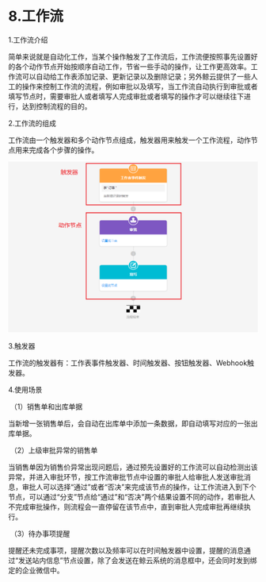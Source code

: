 # 8.工作流

1.工作流介绍

​	简单来说就是自动化工作，当某个操作触发了工作流后，工作流便按照事先设置好的各个动作节点开始按顺序自动工作，节省一些手动的操作，让工作更高效率。工作流可以自动给工作表添加记录、更新记录以及删除记录；另外鲸云提供了一些人工的操作来控制工作流的流程，例如审批以及填写，当工作流自动执行到审批或者填写节点时，需要审批人或者填写人完成审批或者填写的操作才可以继续往下进行，达到控制流程的目的。

2.工作流的组成

​	工作流由一个触发器和多个动作节点组成，触发器用来触发一个工作流程，动作节点用来完成各个步骤的操作。

![workflow](./image/workflow/workflow.png)

3.触发器

​	工作流的触发器有：工作表事件触发器、时间触发器、按钮触发器、Webhook触发器。

4.使用场景

​	（1）销售单和出库单据

​		当新增一张销售单后，会自动在出库单中添加一条数据，即自动填写对应的一张出库单据。

​	（2）上级审批异常的销售单

​		当销售单因为销售价异常出现问题后，通过预先设置好的工作流可以自动检测出该异常，并进入审批环节，按工作流审批节点中设置的审批人给审批人发送审批消息，审批人可以选择“通过”或者“否决”来完成该节点的操作，让工作流进入到下个节点，可以通过“分支”节点给“通过”和“否决”两个结果设置不同的动作，若审批人不完成审批操作，则流程会一直停留在该节点中，直到审批人完成审批再继续执行。

​	（3）待办事项提醒

​		提醒还未完成事项，提醒次数以及频率可以在时间触发器中设置，提醒的消息通过“发送站内信息”节点设置，除了会发送在鲸云系统的消息框中，还会同时发到绑定的企业微信中。